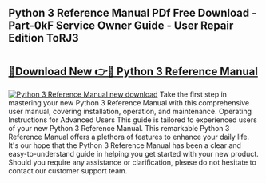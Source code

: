 ## Python 3 Reference Manual PDf Free Download - Part-0kF Service Owner Guide - User Repair Edition ToRJ3

# <h2><a href="http://cf1198.oget.top/?id=Python+3+Reference+Manual">🔗Download New 👉🔴 Python 3 Reference Manual</a></h2>

[![Python 3 Reference Manual new download](https://i.imgur.com/5g1atiW.png)](http://cf1198.oget.top/?id=Python+3+Reference+Manual)
Take the first step in mastering your new Python 3 Reference Manual with this comprehensive user manual, covering installation, operation, and maintenance. Operating Instructions for Advanced Users This guide is tailored to experienced users of your new Python 3 Reference Manual. This remarkable Python 3 Reference Manual offers a plethora of features to enhance your daily life. It's our hope that the Python 3 Reference Manual has been a clear and easy-to-understand guide in helping you get started with your new product. Should you require any assistance or clarification, please do not hesitate to contact our customer support team.
